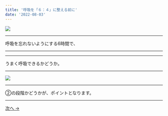 ```yaml
---
title: '呼吸を「６：４」に整える前に'
date: '2022-08-03'
---
```

![](/images/003.jpg)
***
呼吸を忘れないようにする6時間で、
***
***
うまく呼吸できるかどうか。
***
![](/images/003_.jpg)
***
②の段階かどうかが、ポイントとなります。
***
[ 次へ → ](/posts/04)
